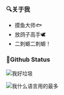 ### 🔍关于我
- 摸鱼大师🐟
- 放鸽子高手🕊
- 二刺螈二刺螈！

### 📖Github Status

![我好垃圾](https://github-readme-stats.vercel.app/api?username=Aiyu-awa&show_icons=true&include_all_commits_disable=false&count_private=true&custom_title=我好垃圾)

![我什么语言用的最多](https://github-readme-stats.vercel.app/api/top-langs/?username=Aiyu-awa&layout=compact&custom_title=我什么语言用的最多)
